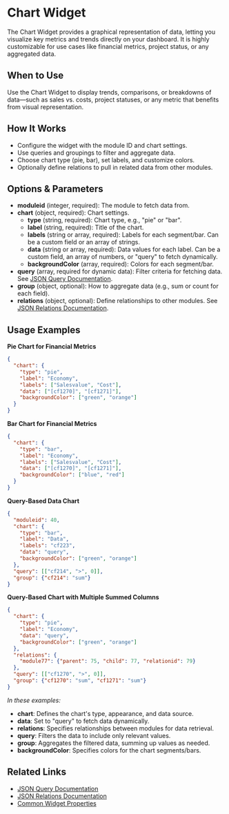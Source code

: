 # Chart Widget

The Chart Widget provides a graphical representation of data, letting you visualize key metrics and trends directly on your dashboard. It is highly customizable for use cases like financial metrics, project status, or any aggregated data.

## When to Use
Use the Chart Widget to display trends, comparisons, or breakdowns of data—such as sales vs. costs, project statuses, or any metric that benefits from visual representation.

## How It Works
- Configure the widget with the module ID and chart settings.
- Use queries and groupings to filter and aggregate data.
- Choose chart type (pie, bar), set labels, and customize colors.
- Optionally define relations to pull in related data from other modules.

## Options & Parameters
- **moduleid** (integer, required): The module to fetch data from.
- **chart** (object, required): Chart settings.
  - **type** (string, required): Chart type, e.g., "pie" or "bar".
  - **label** (string, required): Title of the chart.
  - **labels** (string or array, required): Labels for each segment/bar. Can be a custom field or an array of strings.
  - **data** (string or array, required): Data values for each label. Can be a custom field, an array of numbers, or "query" to fetch dynamically.
  - **backgroundColor** (array, required): Colors for each segment/bar.
- **query** (array, required for dynamic data): Filter criteria for fetching data. See [JSON Query Documentation](/docs/JSON/json-query).
- **group** (object, optional): How to aggregate data (e.g., sum or count for each field).
- **relations** (object, optional): Define relationships to other modules. See [JSON Relations Documentation](/docs/JSON/json-relations).

## Usage Examples

**Pie Chart for Financial Metrics**

```json
{
  "chart": {
    "type": "pie",
    "label": "Economy",
    "labels": ["Salesvalue", "Cost"],
    "data": ["[cf1270]", "[cf1271]"],
    "backgroundColor": ["green", "orange"]
  }
}
```

**Bar Chart for Financial Metrics**

```json
{
  "chart": {
    "type": "bar",
    "label": "Economy",
    "labels": ["Salesvalue", "Cost"],
    "data": ["[cf1270]", "[cf1271]"],
    "backgroundColor": ["blue", "red"]
  }
}
```

**Query-Based Data Chart**

```json
{
  "moduleid": 40,
  "chart": {
    "type": "bar",
    "label": "Data",
    "labels": "cf223",
    "data": "query",
    "backgroundColor": ["green", "orange"]
  },
  "query": [["cf214", ">", 0]],
  "group": {"cf214": "sum"}
}
```

**Query-Based Chart with Multiple Summed Columns**

```json
{
  "chart": {
    "type": "pie",
    "label": "Economy",
    "data": "query",
    "backgroundColor": ["green", "orange"]
  },
  "relations": {
    "module77": {"parent": 75, "child": 77, "relationid": 79}
  },
  "query": [["cf1270", ">", 0]],
  "group": {"cf1270": "sum", "cf1271": "sum"}
}
```

*In these examples:*
- **chart**: Defines the chart's type, appearance, and data source.
- **data**: Set to "query" to fetch data dynamically.
- **relations**: Specifies relationships between modules for data retrieval.
- **query**: Filters the data to include only relevant values.
- **group**: Aggregates the filtered data, summing up values as needed.
- **backgroundColor**: Specifies colors for the chart segments/bars.

## Related Links
- [JSON Query Documentation](/docs/JSON/json-query)
- [JSON Relations Documentation](/docs/JSON/json-relations)
- [Common Widget Properties](/docs/modules/widgets/common-properties.md)

